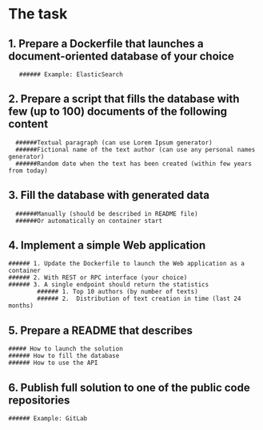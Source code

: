 # The task

## 1. Prepare a Dockerfile that launches a document-oriented database of your choice
       ###### Example: ElasticSearch
## 2. Prepare a script that fills the database with few (up to 100) documents of the following content
      ######Textual paragraph (can use Lorem Ipsum generator)
      ######Fictional name of the text author (can use any personal names generator)
      ######Random date when the text has been created (within few years from today)
## 3. Fill the database with generated data
      ######Manually (should be described in README file)
      ######Or automatically on container start
## 4. Implement a simple Web application
    ###### 1. Update the Dockerfile to launch the Web application as a container
    ###### 2. With REST or RPC interface (your choice)
    ###### 3. A single endpoint should return the statistics
            ###### 1. Top 10 authors (by number of texts)
            ###### 2.  Distribution of text creation in time (last 24 months) 
## 5. Prepare a README that describes
    ##### How to launch the solution
    ###### How to fill the database
    ###### How to use the API
## 6. Publish full solution to one of the public code repositories 
    ###### Example: GitLab
